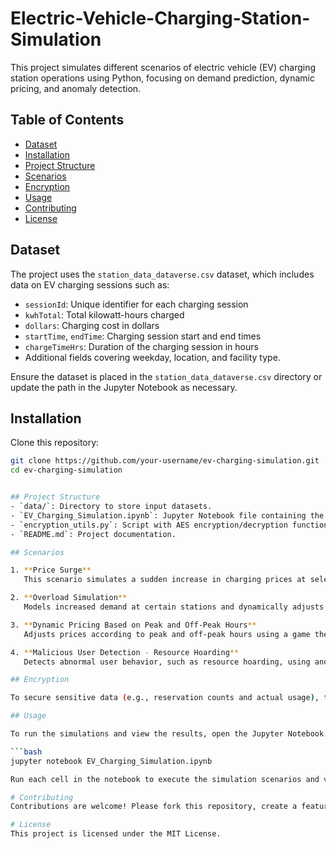 # Electric-Vehicle-Charging-Station-Simulation
This project simulates different scenarios of electric vehicle (EV) charging station operations using Python, focusing on demand prediction, dynamic pricing, and anomaly detection.
## Table of Contents
- [Dataset](#dataset)
- [Installation](#installation)
- [Project Structure](#project-structure)
- [Scenarios](#scenarios)
- [Encryption](#encryption)
- [Usage](#usage)
- [Contributing](#contributing)
- [License](#license)
## Dataset

The project uses the `station_data_dataverse.csv` dataset, which includes data on EV charging sessions such as:
- `sessionId`: Unique identifier for each charging session
- `kwhTotal`: Total kilowatt-hours charged
- `dollars`: Charging cost in dollars
- `startTime`, `endTime`: Charging session start and end times
- `chargeTimeHrs`: Duration of the charging session in hours
- Additional fields covering weekday, location, and facility type.

Ensure the dataset is placed in the `station_data_dataverse.csv` directory or update the path in the Jupyter Notebook as necessary.

## Installation

Clone this repository:

```bash
git clone https://github.com/your-username/ev-charging-simulation.git
cd ev-charging-simulation


## Project Structure
- `data/`: Directory to store input datasets.
- `EV_Charging_Simulation.ipynb`: Jupyter Notebook file containing the code for simulations and visualizations.
- `encryption_utils.py`: Script with AES encryption/decryption functions for handling sensitive data.
- `README.md`: Project documentation.

## Scenarios

1. **Price Surge**  
   This scenario simulates a sudden increase in charging prices at selected stations and observes how it affects demand.

2. **Overload Simulation**  
   Models increased demand at certain stations and dynamically adjusts prices based on the increased load.

3. **Dynamic Pricing Based on Peak and Off-Peak Hours**  
   Adjusts prices according to peak and off-peak hours using a game theory approach, accounting for competitive pricing.

4. **Malicious User Detection - Resource Hoarding**  
   Detects abnormal user behavior, such as resource hoarding, using anomaly detection with Isolation Forest, and adjusts pricing for detected malicious behavior.

## Encryption

To secure sensitive data (e.g., reservation counts and actual usage), the project uses AES encryption. This is implemented in the `encryption_utils.py` script. Sensitive fields in the dataset are encrypted before analysis, and decrypted only in a secure environment.

## Usage

To run the simulations and view the results, open the Jupyter Notebook:

```bash
jupyter notebook EV_Charging_Simulation.ipynb

Run each cell in the notebook to execute the simulation scenarios and visualize demand and pricing data. The notebook includes code for generating various plots to analyze the effects of pricing and demand changes.

# Contributing
Contributions are welcome! Please fork this repository, create a feature branch, and submit a pull request with your changes.

# License
This project is licensed under the MIT License.

